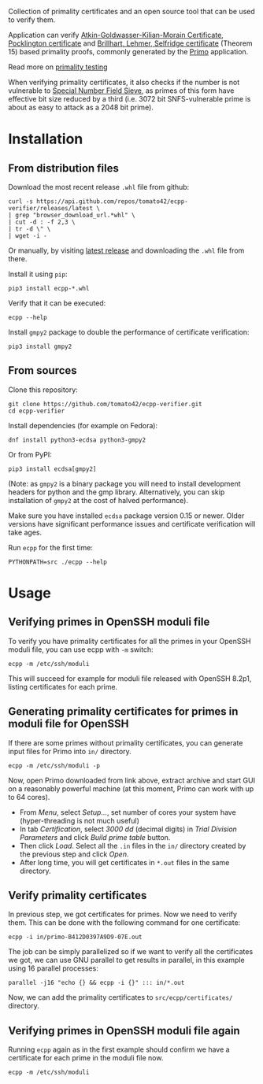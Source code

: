 Collection of primality certificates and an open source tool
that can be used to verify them.

Application can verify [Atkin-Goldwasser-Kilian-Morain Certificate](http://mathworld.wolfram.com/Atkin-Goldwasser-Kilian-MorainCertificate.html),
[Pocklington certificate](http://mathworld.wolfram.com/PocklingtonsTheorem.html)
and
[Brillhart, Lehmer, Selfridge certificate](http://www.ams.org/mcom/1975-29-130/S0025-5718-1975-0384673-1/S0025-5718-1975-0384673-1.pdf) (Theorem 15) based
primality proofs, commonly generated by the [Primo](http://www.ellipsa.eu/public/primo/primo.html)
application.

Read more on [primality testing](http://cr.yp.to/primetests.html)

When verifying primality certificates, it also checks if the number is not
vulnerable to
[Special Number Field Sieve](https://en.wikipedia.org/wiki/Special_number_field_sieve),
as primes of this form have effective bit size reduced by a third
(i.e. 3072 bit SNFS-vulnerable prime is about as easy to attack as a 2048 bit
prime).

# Installation

## From distribution files

Download the most recent release `.whl` file from github:

    curl -s https://api.github.com/repos/tomato42/ecpp-verifier/releases/latest \
    | grep "browser_download_url.*whl" \
    | cut -d : -f 2,3 \
    | tr -d \" \
    | wget -i -

Or manually, by visiting
[latest release](https://github.com/tomato42/ecpp-verifier/releases/latest)
and downloading the `.whl` file from there.

Install it using `pip`:

    pip3 install ecpp-*.whl

Verify that it can be executed:

    ecpp --help

Install `gmpy2` package to double the performance of certificate verification:

    pip3 install gmpy2

## From sources

Clone this repository:

    git clone https://github.com/tomato42/ecpp-verifier.git
    cd ecpp-verifier

Install dependencies (for example on Fedora):

    dnf install python3-ecdsa python3-gmpy2

Or from PyPI:

    pip3 install ecdsa[gmpy2]

(Note: as `gmpy2` is a binary package you will need to install development
headers for python and the gmp library. Alternatively, you can skip
installation of `gmpy2` at the cost of halved performance).

Make sure you have installed `ecdsa` package version 0.15 or newer. Older
versions have significant performance issues and certificate verification
will take ages.

Run `ecpp` for the first time:

    PYTHONPATH=src ./ecpp --help

# Usage

## Verifying primes in OpenSSH moduli file

To verify you have primality certificates for all the primes in your OpenSSH
moduli file, you can use ecpp with `-m` switch:

    ecpp -m /etc/ssh/moduli

This will succeed for example for moduli file released with OpenSSH 8.2p1,
listing certificates for each prime.

## Generating primality certificates for primes in moduli file for OpenSSH

If there are some primes without primality certificates, you can generate
input files for Primo into `in/` directory.

    ecpp -m /etc/ssh/moduli -p

Now, open Primo downloaded from link above, extract archive and start GUI on
a reasonably powerful machine (at this moment, Primo can work with up to
64 cores).

 * From *Menu*, select *Setup...*, set number of cores your system have
   (hyper-threading is not much useful)
 * In tab *Certification*, select *3000 dd* (decimal digits) in *Trial
   Division Parameters* and click *Build prime table* button.
 * Then click *Load*. Select all the `.in` files in
   the `in/` directory created by the previous step and click *Open*.
 * After long time, you will get certificates in `*.out` files in the same
   directory.

## Verify primality certificates

In previous step, we got certificates for primes. Now we need to verify them.
This can be done with the following command for one certificate:

    ecpp -i in/primo-B412D0397A9D9-07E.out

The job can be simply parallelized so if we want to verify all
the certificates we got, we can use GNU parallel to get results in parallel,
in this example using 16 parallel processes:

    parallel -j16 "echo {} && ecpp -i {}" ::: in/*.out

Now, we can add the primality certificates to `src/ecpp/certificates/`
directory.

## Verifying primes in OpenSSH moduli file again

Running `ecpp` again as in the first example should confirm we have
a certificate for each prime in the moduli file now.

    ecpp -m /etc/ssh/moduli
